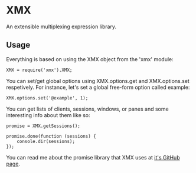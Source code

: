 XMX
===

An extensible multiplexing expression library.

Usage
-----

Everything is based on using the XMX object from the 'xmx' module:

    XMX = require('xmx').XMX;


You can set/get global options using XMX.options.get and XMX.options.set
respetively. For instance, let's set a global free-form option called example:

    XMX.options.set('@example', 1);


You can get lists of clients, sessions, windows, or panes and some interesting
info about them like so:

    promise = XMX.getSessions();

    promise.done(function (sessions) {
        console.dir(sessions);
    });


You can read me about the promise library that XMX uses at
[it's GitHub page](https://github.com/kriskowal/q).

